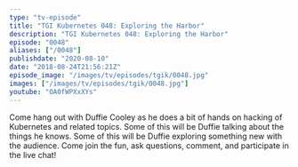```yaml
---
type: "tv-episode"
title: "TGI Kubernetes 048: Exploring the Harbor"
description: "TGI Kubernetes 048: Exploring the Harbor"
episode: "0048"
aliases: ["/0048"]
publishdate: "2020-08-10"
date: "2018-08-24T21:56:21Z"
episode_image: "/images/tv/episodes/tgik/0048.jpg"
images: ["/images/tv/episodes/tgik/0048.jpg"]
youtube: "OA0fWPXxXYs"
---
```


Come hang out with Duffie Cooley as he does a bit of hands on hacking of Kubernetes and related topics. Some of this will be Duffie talking about the things he knows. Some of this will be Duffie exploring something new with the audience. Come join the fun, ask questions, comment, and participate in the live chat!

